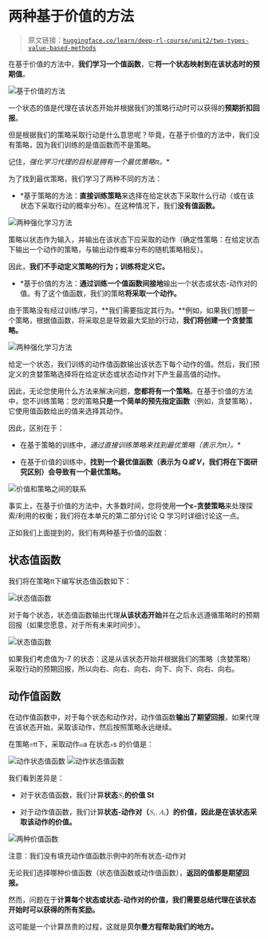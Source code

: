 # 两种基于价值的方法

> 原文链接：[`huggingface.co/learn/deep-rl-course/unit2/two-types-value-based-methods`](https://huggingface.co/learn/deep-rl-course/unit2/two-types-value-based-methods)

在基于价值的方法中，**我们学习一个值函数**，它**将一个状态映射到在该状态时的预期值**。

![基于价值的方法](img/b4cdd11013b3a06c9b36019b40861897.png)

一个状态的值是代理在该状态开始并根据我们的策略行动时可以获得的**预期折扣回报**。

但是根据我们的策略采取行动是什么意思呢？毕竟，在基于价值的方法中，我们没有策略，因为我们训练的是值函数而不是策略。

记住，**强化学习代理的目标是拥有一个最优策略π*。**

为了找到最优策略，我们学习了两种不同的方法：

+   *基于策略的方法：**直接训练策略**来选择在给定状态下采取什么行动（或在该状态下采取行动的概率分布）。在这种情况下，我们**没有值函数。**

![两种强化学习方法](img/b0dc2fec6663d304a00631452105e70b.png)

策略以状态作为输入，并输出在该状态下应采取的动作（确定性策略：在给定状态下输出一个动作的策略，与输出动作概率分布的随机策略相反）。

因此，**我们不手动定义策略的行为；训练将定义它。**

+   *基于价值的方法：**通过训练一个值函数间接地**输出一个状态或状态-动作对的值。有了这个值函数，我们的策略**将采取一个动作。**

由于策略没有经过训练/学习，**我们需要指定其行为。**例如，如果我们想要一个策略，根据值函数，将采取总是导致最大奖励的行动，**我们将创建一个贪婪策略。**

![两种强化学习方法](img/8be62737a01a28f07a8cddd7fd292be0.png)

给定一个状态，我们训练的动作值函数输出该状态下每个动作的值。然后，我们预定义的贪婪策略选择将在给定状态或状态动作对下产生最高值的动作。

因此，无论您使用什么方法来解决问题，**您都将有一个策略**。在基于价值的方法中，您不训练策略：您的策略**只是一个简单的预先指定函数**（例如，贪婪策略），它使用值函数给出的值来选择其动作。

因此，区别在于：

+   在基于策略的训练中，**通过直接训练策略来找到最优策略（表示为π*）。**

+   在基于价值的训练中，**找到一个最优值函数（表示为 Q*或 V*，我们将在下面研究区别）会导致有一个最优策略。**

![价值和策略之间的联系](img/06e7785cc764e6109bfc6c89005a4d92.png)

事实上，在基于价值的方法中，大多数时间，您将使用**一个ε-贪婪策略**来处理探索/利用的权衡；我们将在本单元的第二部分讨论 Q 学习时详细讨论这一点。

正如我们上面提到的，我们有两种基于价值的函数：

## 状态值函数

我们将在策略π下编写状态值函数如下：

![状态值函数](img/c64cf990ee9037cd2363ddd5d4ee5887.png)

对于每个状态，状态值函数输出代理**从该状态开始**并在之后永远遵循策略时的预期回报（如果您愿意，对于所有未来时间步）。

![状态值函数](img/5035b02fa7e331c3ef7ca3e014d3458c.png)

如果我们考虑值为-7 的状态：这是从该状态开始并根据我们的策略（贪婪策略）采取行动的预期回报，所以向右、向右、向右、向下、向下、向右、向右。

## 动作值函数

在动作值函数中，对于每个状态和动作对，动作值函数**输出了期望回报**，如果代理在该状态开始，采取该动作，然后按照策略永远继续。

在策略<math><semantics><mrow><mi>π</mi></mrow><annotation encoding="application/x-tex">π</annotation></semantics></math>π下，采取动作<math><semantics><mrow><mi>a</mi></mrow><annotation encoding="application/x-tex">a</annotation></semantics></math>a 在状态<math><semantics><mrow><mi>s</mi></mrow><annotation encoding="application/x-tex">s</annotation></semantics></math>s 的价值是：

![动作状态值函数](img/bbd5a8264c0e47c0570c548e02e0804b.png) ![动作状态值函数](img/4b94e59b0a0a042bce0bc5932b95b154.png)

我们看到差异是：

+   对于状态值函数，我们计算**状态<math><semantics><mrow><msub><mi>S</mi><mi>t</mi></msub></mrow><annotation encoding="application/x-tex">S_t</annotation></semantics></math>的价值 St**

+   对于动作值函数，我们计算**状态-动作对（<math><semantics><mrow><msub><mi>S</mi><mi>t</mi></msub><mo separator="true">,</mo><msub><mi>A</mi><mi>t</mi></msub></mrow><annotation encoding="application/x-tex">S_t, A_t</annotation></semantics></math>）的价值，因此是在该状态采取该动作的价值。**

![两种价值函数](img/6d23342c957a8b891dfe93782cee22a4.png)

注意：我们没有填充动作值函数示例中的所有状态-动作对

无论我们选择哪种价值函数（状态值函数或动作值函数），**返回的值都是期望回报。**

然而，问题在于**计算每个状态或状态-动作对的价值，我们需要总结代理在该状态开始时可以获得的所有奖励。**

这可能是一个计算昂贵的过程，这就是**贝尔曼方程帮助我们的地方。**
